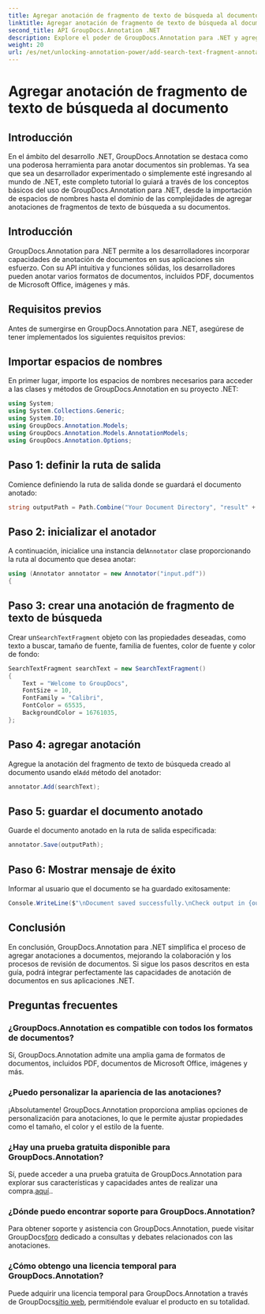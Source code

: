 ```yaml
---
title: Agregar anotación de fragmento de texto de búsqueda al documento
linktitle: Agregar anotación de fragmento de texto de búsqueda al documento
second_title: API GroupDocs.Annotation .NET
description: Explore el poder de GroupDocs.Annotation para .NET y agregue fácilmente capacidades de anotación de documentos a sus aplicaciones.
weight: 20
url: /es/net/unlocking-annotation-power/add-search-text-fragment-annotation/
---
```


# Agregar anotación de fragmento de texto de búsqueda al documento

## Introducción
En el ámbito del desarrollo .NET, GroupDocs.Annotation se destaca como una poderosa herramienta para anotar documentos sin problemas. Ya sea que sea un desarrollador experimentado o simplemente esté ingresando al mundo de .NET, este completo tutorial lo guiará a través de los conceptos básicos del uso de GroupDocs.Annotation para .NET, desde la importación de espacios de nombres hasta el dominio de las complejidades de agregar anotaciones de fragmentos de texto de búsqueda a su documentos.
## Introducción
GroupDocs.Annotation para .NET permite a los desarrolladores incorporar capacidades de anotación de documentos en sus aplicaciones sin esfuerzo. Con su API intuitiva y funciones sólidas, los desarrolladores pueden anotar varios formatos de documentos, incluidos PDF, documentos de Microsoft Office, imágenes y más.
## Requisitos previos
Antes de sumergirse en GroupDocs.Annotation para .NET, asegúrese de tener implementados los siguientes requisitos previos:

## Importar espacios de nombres
En primer lugar, importe los espacios de nombres necesarios para acceder a las clases y métodos de GroupDocs.Annotation en su proyecto .NET:
```csharp
using System;
using System.Collections.Generic;
using System.IO;
using GroupDocs.Annotation.Models;
using GroupDocs.Annotation.Models.AnnotationModels;
using GroupDocs.Annotation.Options;
```
## Paso 1: definir la ruta de salida
Comience definiendo la ruta de salida donde se guardará el documento anotado:
```csharp
string outputPath = Path.Combine("Your Document Directory", "result" + Path.GetExtension("input.pdf"));
```
## Paso 2: inicializar el anotador
 A continuación, inicialice una instancia del`Annotator` clase proporcionando la ruta al documento que desea anotar:
```csharp
using (Annotator annotator = new Annotator("input.pdf"))
{
```
## Paso 3: crear una anotación de fragmento de texto de búsqueda
 Crear un`SearchTextFragment` objeto con las propiedades deseadas, como texto a buscar, tamaño de fuente, familia de fuentes, color de fuente y color de fondo:
```csharp
SearchTextFragment searchText = new SearchTextFragment()
{
    Text = "Welcome to GroupDocs",
    FontSize = 10,
    FontFamily = "Calibri",
    FontColor = 65535,
    BackgroundColor = 16761035,
};
```
## Paso 4: agregar anotación
 Agregue la anotación del fragmento de texto de búsqueda creado al documento usando el`Add` método del anotador:
```csharp
annotator.Add(searchText);
```
## Paso 5: guardar el documento anotado
Guarde el documento anotado en la ruta de salida especificada:
```csharp
annotator.Save(outputPath);
```
## Paso 6: Mostrar mensaje de éxito
Informar al usuario que el documento se ha guardado exitosamente:
```csharp
Console.WriteLine($"\nDocument saved successfully.\nCheck output in {outputPath}.");
```

## Conclusión
En conclusión, GroupDocs.Annotation para .NET simplifica el proceso de agregar anotaciones a documentos, mejorando la colaboración y los procesos de revisión de documentos. Si sigue los pasos descritos en esta guía, podrá integrar perfectamente las capacidades de anotación de documentos en sus aplicaciones .NET.
## Preguntas frecuentes
### ¿GroupDocs.Annotation es compatible con todos los formatos de documentos?
Sí, GroupDocs.Annotation admite una amplia gama de formatos de documentos, incluidos PDF, documentos de Microsoft Office, imágenes y más.
### ¿Puedo personalizar la apariencia de las anotaciones?
¡Absolutamente! GroupDocs.Annotation proporciona amplias opciones de personalización para anotaciones, lo que le permite ajustar propiedades como el tamaño, el color y el estilo de la fuente.
### ¿Hay una prueba gratuita disponible para GroupDocs.Annotation?
 Sí, puede acceder a una prueba gratuita de GroupDocs.Annotation para explorar sus características y capacidades antes de realizar una compra.[aquí](https://releases.groupdocs.com/)..
### ¿Dónde puedo encontrar soporte para GroupDocs.Annotation?
 Para obtener soporte y asistencia con GroupDocs.Annotation, puede visitar GroupDocs[foro](https://forum.groupdocs.com/c/annotation/10) dedicado a consultas y debates relacionados con las anotaciones.
### ¿Cómo obtengo una licencia temporal para GroupDocs.Annotation?
 Puede adquirir una licencia temporal para GroupDocs.Annotation a través de GroupDocs[sitio web](https://purchase.groupdocs.com/temporary-license/), permitiéndole evaluar el producto en su totalidad.